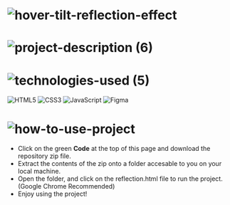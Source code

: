 <!-- Project Name -->
# ![hover-tilt-reflection-effect](https://user-images.githubusercontent.com/95453430/156912514-785a323b-7d13-43cf-b1c2-0d109a5a5d4f.svg)

<!-- Project Description -->
# ![project-description (6)](https://user-images.githubusercontent.com/95453430/156912507-fc134024-1161-4866-bca9-ecf69fe4a551.svg)

 
<!-- Project Tech Stack -->
# ![technologies-used (5)](https://user-images.githubusercontent.com/95453430/156912492-2ce6d1e6-fc46-4e37-ba13-a300538cdd9b.svg)

![HTML5](https://img.shields.io/badge/html5-%23E34F26.svg?style=for-the-badge&logo=html5&logoColor=white)
![CSS3](https://img.shields.io/badge/css3-%231572B6.svg?style=for-the-badge&logo=css3&logoColor=white)
![JavaScript](https://img.shields.io/badge/javascript-%23323330.svg?style=for-the-badge&logo=javascript&logoColor=%23F7DF1E)
![Figma](https://img.shields.io/badge/figma-%23F24E1E.svg?style=for-the-badge&logo=figma&logoColor=white)

<!-- How to Use -->
# ![how-to-use-project](https://user-images.githubusercontent.com/95453430/156912481-9b05806d-d2f4-44e4-b9ad-790fef836109.svg)

-  Click on the green **Code** at the top of this page and download the repository zip file.
-  Extract the contents of the zip onto a folder accesable to you on your local machine.
-  Open the folder, and click on the reflection.html file to run the project. (Google Chrome Recommended)
-  Enjoy using the project!
